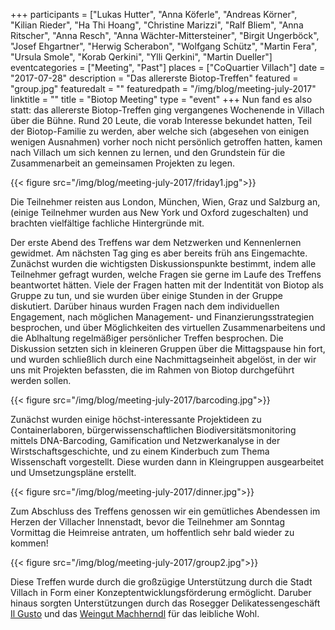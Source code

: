 +++
participants = ["Lukas Hutter", "Anna Köferle", "Andreas Körner", "Kilian Rieder", "Ha Thi Hoang", "Christine Marizzi", "Ralf Bliem", "Anna Ritscher", "Anna Resch", "Anna Wächter-Mittersteiner", "Birgit Ungerböck", "Josef Ehgartner", "Herwig Scherabon", "Wolfgang Schütz", "Martin Fera", "Ursula Smole", "Korab Qerkini", "Ylli Qerkini", "Martin Dueller"]
eventcategories = ["Meeting", "Past"]
places = ["CoQuartier Villach"]
date = "2017-07-28"
description = "Das allererste Biotop-Treffen"
featured = "group.jpg"
featuredalt = ""
featuredpath = "/img/blog/meeting-july-2017"
linktitle = ""
title = "Biotop Meeting"
type = "event"
+++
Nun fand es also statt: das allererste Biotop-Treffen ging vergangenes Wochenende in Villach über die Bühne. Rund 20 Leute, die vorab Interesse bekundet hatten, Teil der Biotop-Familie zu werden, aber welche sich (abgesehen von einigen wenigen Ausnahmen) vorher noch nicht persönlich getroffen hatten, kamen nach Villach um sich kennen zu lernen, und den Grundstein für die Zusammenarbeit an gemeinsamen Projekten zu legen.

{{< figure src="/img/blog/meeting-july-2017/friday1.jpg">}}

Die Teilnehmer reisten aus London, München, Wien, Graz und Salzburg an, (einige Teilnehmer wurden aus New York und Oxford zugeschalten) und brachten vielfältige fachliche Hintergründe mit.

Der erste Abend des Treffens war dem Netzwerken und Kennenlernen gewidmet. Am nächsten Tag ging es aber bereits früh ans Eingemachte. Zunächst wurden die wichtigsten Diskussionspunkte bestimmt, indem alle Teilnehmer gefragt wurden, welche Fragen sie gerne im Laufe des Treffens beantwortet hätten. Viele der Fragen hatten mit der Indentität von Biotop als Gruppe zu tun, und sie wurden über einige Stunden in der Gruppe diskutiert. Darüber hinaus wurden Fragen nach dem individuellen Engagement, nach möglichen Management- und Finanzierungsstrategien besprochen, und über Möglichkeiten des virtuellen Zusammenarbeitens und die Ablhaltung regelmäßiger persönlicher Treffen besprochen.
Die Diskussion setzten sich in kleineren Gruppen über die Mittagspause hin fort, und wurden schließlich durch eine Nachmittagseinheit abgelöst, in der wir uns mit Projekten befassten, die im Rahmen von Biotop durchgeführt werden sollen.

{{< figure src="/img/blog/meeting-july-2017/barcoding.jpg">}}

Zunächst wurden einige höchst-interessante Projektideen zu Containerlaboren, bürgerwissenschaftlichen Biodiversitätsmonitoring mittels DNA-Barcoding, Gamification und Netzwerkanalyse in der Wirstschaftsgeschichte, und zu einem Kinderbuch zum Thema Wissenschaft vorgestellt. Diese wurden dann in Kleingruppen ausgearbeitet und Umsetzungspläne erstellt.

{{< figure src="/img/blog/meeting-july-2017/dinner.jpg">}}

Zum Abschluss des Treffens genossen wir ein gemütliches Abendessen im Herzen der Villacher Innenstadt, bevor die Teilnehmer am Sonntag Vormittag die Heimreise antraten, um hoffentlich sehr bald wieder zu kommen!

{{< figure src="/img/blog/meeting-july-2017/group2.jpg">}}

Diese Treffen wurde durch die großzügige Unterstützung durch die Stadt Villach in Form einer Konzeptentwicklungsförderung ermöglicht. Daruber hinaus sorgten Unterstützungen durch das Rosegger Delikatessengeschäft [Il Gusto](http://il-gusto.info) und das [Weingut Machherndl](http://http://www.machherndl.com) für das leibliche Wohl.
